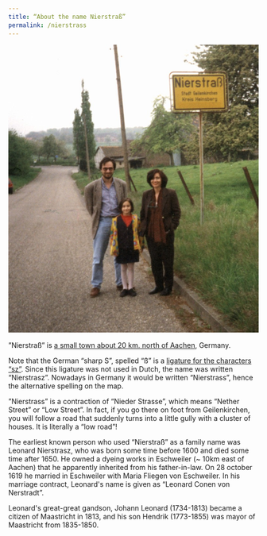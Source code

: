 ```yaml
---
title: “About the name Nierstraß”
permalink: /nierstrass
---
```


![Oscar, Frida and Angela, Nierstrass, May 11, 1996](/assets/images/Nierstrass/Nierstrass-1996.jpg)

”Nierstraß” is [a small town about 20 km. north of Aachen](https://goo.gl/maps/jtZpWQ1rht66TfQR6), Germany.

Note that the German “sharp S”, spelled “ß” is a [ligature for the characters “sz”](https://en.wikipedia.org/wiki/ß). Since this ligature was not used in Dutch, the name was written “Nierstrasz”. Nowadays in Germany it would be written “Nierstrass”, hence the alternative spelling on the map.

”Nierstrass” is a contraction of “Nieder Strasse”, which means “Nether Street” or “Low Street”. In fact, if you go there on foot from Geilenkirchen, you will follow a road that suddenly turns into a little gully with a cluster of houses. It is literally a “low road”!

The earliest known person who used “Nierstraß” as a family name was Leonard Nierstrasz, who was born some time before 1600 and died some time after 1650. He owned a dyeing works in Eschweiler (~ 10km east of Aachen) that he apparently inherited from his father-in-law. On 28 october 1619 he married in Eschweiler with Maria Fliegen von Eschweiler. In his marriage contract, Leonard's name is given as “Leonard Conen von Nerstradt”.

Leonard's great-great gandson, Johann Leonard (1734-1813) became a citizen of Maastricht in 1813, and his son Hendrik (1773-1855) was mayor of Maastricht from 1835-1850.
